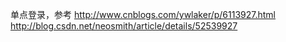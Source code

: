 单点登录，参考
http://www.cnblogs.com/ywlaker/p/6113927.html
http://blog.csdn.net/neosmith/article/details/52539927


